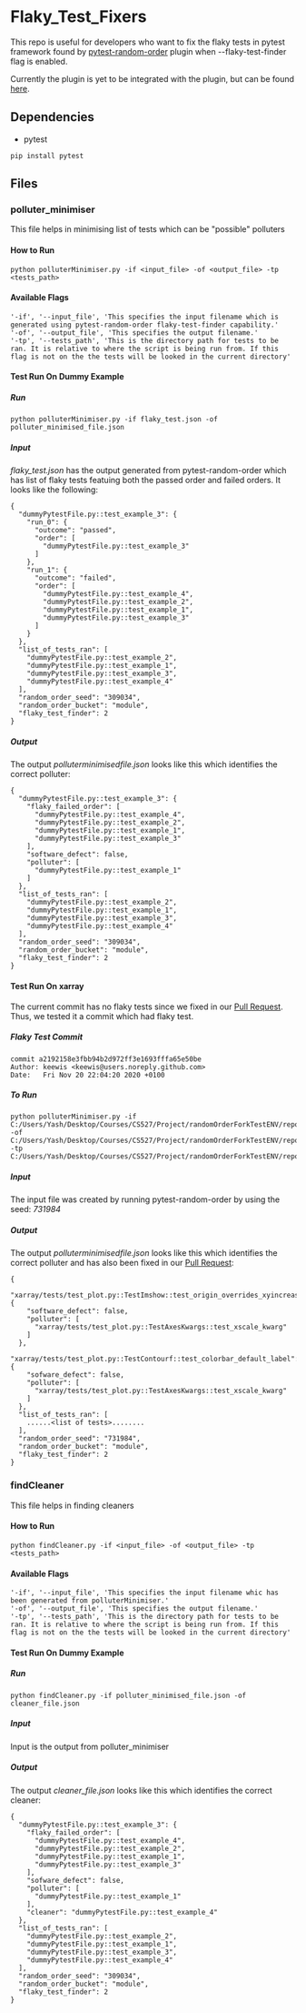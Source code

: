 # Flaky_Test_Fixers

This repo is useful for developers who want to fix the flaky tests in pytest framework found by [pytest-random-order](https://pypi.org/project/pytest-random-order/) plugin when --flaky-test-finder flag is enabled. 

Currently the plugin is yet to be integrated with the plugin, but can be found [here](https://github.com/yashsaboo/pytest-random-order/tree/add_flaky_test_finder).

## Dependencies

- pytest
```
pip install pytest
```

## Files

### polluter_minimiser
This file helps in minimising list of tests which can be "possible" polluters

#### How to Run
```
python polluterMinimiser.py -if <input_file> -of <output_file> -tp <tests_path>
```

#### Available Flags
```
'-if', '--input_file', 'This specifies the input filename which is generated using pytest-random-order flaky-test-finder capability.'
'-of', '--output_file', 'This specifies the output filename.'
'-tp', '--tests_path', 'This is the directory path for tests to be ran. It is relative to where the script is being run from. If this flag is not on the the tests will be looked in the current directory'
```

#### Test Run On Dummy Example

##### Run
```
python polluterMinimiser.py -if flaky_test.json -of polluter_minimised_file.json
```

##### Input
*flaky_test.json* has the output generated from pytest-random-order  which has list of flaky tests featuing both the passed order and failed orders. It looks like the following:
```
{
  "dummyPytestFile.py::test_example_3": {
    "run_0": {
      "outcome": "passed",
      "order": [
        "dummyPytestFile.py::test_example_3"
      ]
    },
    "run_1": {
      "outcome": "failed",
      "order": [
        "dummyPytestFile.py::test_example_4",
        "dummyPytestFile.py::test_example_2",
        "dummyPytestFile.py::test_example_1",
        "dummyPytestFile.py::test_example_3"
      ]
    }
  },
  "list_of_tests_ran": [
    "dummyPytestFile.py::test_example_2",
    "dummyPytestFile.py::test_example_1",
    "dummyPytestFile.py::test_example_3",
    "dummyPytestFile.py::test_example_4"
  ],
  "random_order_seed": "309034",
  "random_order_bucket": "module",
  "flaky_test_finder": 2
}
```

##### Output
The output *polluterminimisedfile.json* looks like this which identifies the correct polluter:
```
{
  "dummyPytestFile.py::test_example_3": {
    "flaky_failed_order": [
      "dummyPytestFile.py::test_example_4",
      "dummyPytestFile.py::test_example_2",
      "dummyPytestFile.py::test_example_1",
      "dummyPytestFile.py::test_example_3"
    ],
    "software_defect": false,
    "polluter": [
      "dummyPytestFile.py::test_example_1"
    ]
  },
  "list_of_tests_ran": [
    "dummyPytestFile.py::test_example_2",
    "dummyPytestFile.py::test_example_1",
    "dummyPytestFile.py::test_example_3",
    "dummyPytestFile.py::test_example_4"
  ],
  "random_order_seed": "309034",
  "random_order_bucket": "module",
  "flaky_test_finder": 2
}
```

#### Test Run On xarray
The current commit has no flaky tests since we fixed in our [Pull Request](https://github.com/pydata/xarray/pull/4600). Thus, we tested it a commit which had flaky test.
##### Flaky Test Commit
```
commit a2192158e3fbb94b2d972ff3e1693fffa65e50be       
Author: keewis <keewis@users.noreply.github.com>
Date:   Fri Nov 20 22:04:20 2020 +0100
```

##### To Run
```
python polluterMinimiser.py -if C:/Users/Yash/Desktop/Courses/CS527/Project/randomOrderForkTestENV/reposToTestPlugin/xarray/xarray/flaky_test.json -of C:/Users/Yash/Desktop/Courses/CS527/Project/randomOrderForkTestENV/reposToTestPlugin/xarray/xarray/polluter_minimised_file.json -tp C:/Users/Yash/Desktop/Courses/CS527/Project/randomOrderForkTestENV/reposToTestPlugin/xarray/
```

##### Input
The input file was created by running pytest-random-order by using the seed: *731984*

##### Output
The output *polluterminimisedfile.json* looks like this which identifies the correct polluter and has also been fixed in our [Pull Request](https://github.com/pydata/xarray/pull/4600):
```
{
  "xarray/tests/test_plot.py::TestImshow::test_origin_overrides_xyincrease": {
    "software_defect": false,
    "polluter": [
      "xarray/tests/test_plot.py::TestAxesKwargs::test_xscale_kwarg"
    ]
  },
  "xarray/tests/test_plot.py::TestContourf::test_colorbar_default_label": {
    "sofware_defect": false,
    "polluter": [
      "xarray/tests/test_plot.py::TestAxesKwargs::test_xscale_kwarg"
    ]
  },
  "list_of_tests_ran": [
    ......<list of tests>........
  ],
  "random_order_seed": "731984",
  "random_order_bucket": "module",
  "flaky_test_finder": 2
}
```

### findCleaner
This file helps in finding cleaners

#### How to Run
```
python findCleaner.py -if <input_file> -of <output_file> -tp <tests_path>
```

#### Available Flags
```
'-if', '--input_file', 'This specifies the input filename whic has been generated from polluterMinimiser.'
'-of', '--output_file', 'This specifies the output filename.'
'-tp', '--tests_path', 'This is the directory path for tests to be ran. It is relative to where the script is being run from. If this flag is not on the the tests will be looked in the current directory'
```

#### Test Run On Dummy Example

##### Run
```
python findCleaner.py -if polluter_minimised_file.json -of cleaner_file.json
```

##### Input
Input is the output from polluter_minimiser

##### Output
The output *cleaner_file.json* looks like this which identifies the correct cleaner:
```
{
  "dummyPytestFile.py::test_example_3": {
    "flaky_failed_order": [
      "dummyPytestFile.py::test_example_4",
      "dummyPytestFile.py::test_example_2",
      "dummyPytestFile.py::test_example_1",
      "dummyPytestFile.py::test_example_3"
    ],
    "sofware_defect": false,
    "polluter": [
      "dummyPytestFile.py::test_example_1"
    ],
    "cleaner": "dummyPytestFile.py::test_example_4"
  },
  "list_of_tests_ran": [
    "dummyPytestFile.py::test_example_2",
    "dummyPytestFile.py::test_example_1",
    "dummyPytestFile.py::test_example_3",
    "dummyPytestFile.py::test_example_4"
  ],
  "random_order_seed": "309034",
  "random_order_bucket": "module",
  "flaky_test_finder": 2
}
```